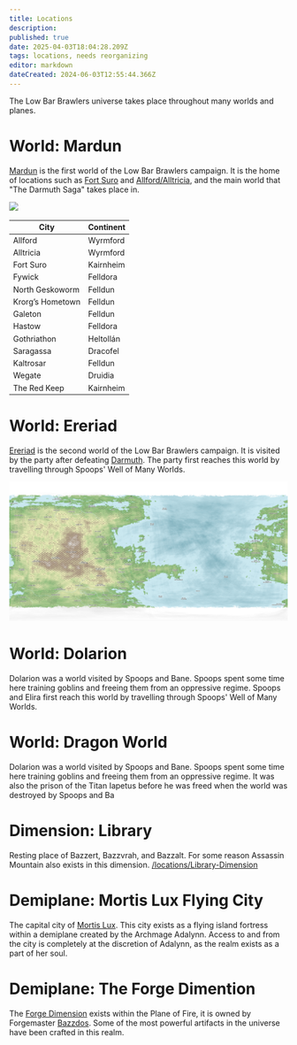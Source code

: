 ```yaml
---
title: Locations
description: 
published: true
date: 2025-04-03T18:04:28.209Z
tags: locations, needs reorganizing
editor: markdown
dateCreated: 2024-06-03T12:55:44.366Z
---
```


The Low Bar Brawlers universe takes place throughout many worlds and planes.

# World: Mardun

[Mardun](/locations/Mardun) is the first world of the Low Bar Brawlers campaign. It is the home of locations such as [Fort Suro](/locations/Mardun/Fort-Suro) and [Allford/Alltricia](/locations/Mardun/Allford), and the main world that "The Darmuth Saga" takes place in.

![](/maps/mardun.webp)

| City | Continent |
| --- | --- |
| Allford | Wyrmford |
| Alltricia | Wyrmford |
| Fort Suro | Kairnheim |
| Fywick | Felldora |
| North Geskoworm | Felldun |
| Krorg’s Hometown | Felldun |
| Galeton | Felldun |
| Hastow | Felldora |
| Gothriathon | Heltollán |
| Saragassa | Dracofel |
| Kaltrosar | Felldun |
| Wegate | Druidia |
| The Red Keep | Kairnheim |

# World: Ereriad

[Ereriad](/locations/Ereriad) is the second world of the Low Bar Brawlers campaign. It is visited by the party after defeating [Darmuth](/characters/Darmuth). The party first reaches this world by travelling through Spoops' Well of Many Worlds.

![](/maps/ereriad.png)

# World: Dolarion

Dolarion was a world visited by Spoops and Bane. Spoops spent some time here training goblins and freeing them from an oppressive regime. Spoops and Elira first reach this world by travelling through Spoops' Well of Many Worlds.

# World: Dragon World

Dolarion was a world visited by Spoops and Bane. Spoops spent some time here training goblins and freeing them from an oppressive regime. It was also the prison of the Titan Iapetus before he was freed when the world was destroyed by Spoops and Ba

# Dimension: Library 

Resting place of Bazzert, Bazzvrah, and Bazzalt. For some reason Assassin Mountain also exists in this dimension. [/locations/Library-Dimension](/locations/Library-Dimension)

# Demiplane: Mortis Lux Flying City

The capital city of [Mortis Lux](/organizations/mortis-lux). This city exists as a flying island fortress within a demiplane created by the Archmage Adalynn. Access to and from the city is completely at the discretion of Adalynn, as the realm exists as a part of her soul.

# Demiplane: The Forge Dimention

The [Forge Dimension](/locations/Forge-Dimension) exists within the Plane of Fire, it is owned by Forgemaster [Bazzdos](/characters/bazzdos). Some of the most powerful artifacts in the universe have been crafted in this realm.